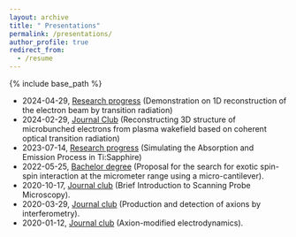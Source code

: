 ```yaml
---
layout: archive
title: " Presentations"
permalink: /presentations/
author_profile: true
redirect_from:
  - /resume
---
```


{% include base_path %}
* 2024-04-29, [Research progress](https://ze-ouyang.github.io/files/20240429%20Demonstration%20on%201D%20reconstruction%20of%20the%20electron%20beam%20by%20transition%20radiation.pdf) (Demonstration on 1D reconstruction of the electron beam by transition radiation)  
* 2024-02-29, [Journal Club](http://ze-ouyang.github.io/files/20240229%203D%20structure%20of%20microbunched%20plasma%20wakefield%20accelerated%20electron%20beams.pdf) (Reconstructing 3D structure of microbunched electrons from plasma wakefield based on coherent optical transition radiation)  
* 2023-07-14, [Research progress](http://ze-ouyang.github.io/files/20230714%20Simulating%20the%20Absorption%20and%20Emission%20Process%20in%20TiSapp.pdf) (Simulating the Absorption and Emission Process in Ti:Sapphire)  
* 2022-05-25, [Bachelor degree](http://ze-ouyang.github.io/files/bachelor_defense.pdf) (Proposal for the search for exotic spin-spin interaction at the micrometer range using a micro-cantilever).  
* 2020-10-17, [Journal club](http://ze-ouyang.github.io/files/Brief_SPM.pdf) (Brief Introduction to Scanning Probe Microscopy).
* 2020-03-29, [Journal club](http://ze-ouyang.github.io/files/20200329%20Production%20and%20detection%20of%20axions%20by%20interferometry.pdf) (Production and detection of axions by interferometry).  
* 2020-01-12, [Journal club](http://ze-ouyang.github.io/files/axion_modified_ED.pdf) (Axion-modified electrodynamics).  
